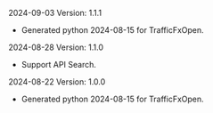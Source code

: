 2024-09-03 Version: 1.1.1
- Generated python 2024-08-15 for TrafficFxOpen.

2024-08-28 Version: 1.1.0
- Support API Search.


2024-08-22 Version: 1.0.0
- Generated python 2024-08-15 for TrafficFxOpen.


